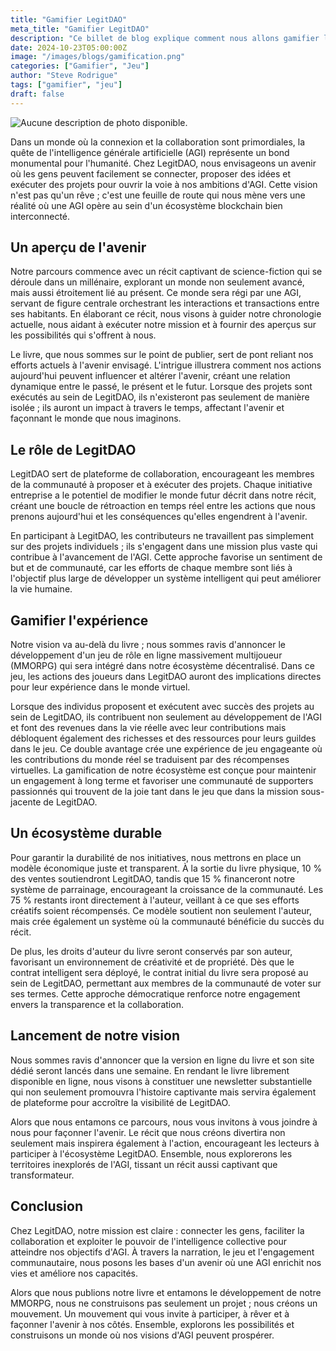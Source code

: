 ```yaml
---
title: "Gamifier LegitDAO"
meta_title: "Gamifier LegitDAO"
description: "Ce billet de blog explique comment nous allons gamifier l'écosystème de LegitDAO"
date: 2024-10-23T05:00:00Z
image: "/images/blogs/gamification.png"
categories: ["Gamifier", "Jeu"]
author: "Steve Rodrigue"
tags: ["gamifier", "jeu"]
draft: false
---
```


<img data-visualcompletion="media-vc-image" alt="Aucune description de photo disponible." class="x1bwycvy x193iq5w x4fas0m x19kjcj4" referrerpolicy="origin-when-cross-origin" src="https://scontent.fyhu2-1.fna.fbcdn.net/v/t39.30808-6/464183536_10161655082042381_6011516577164645895_n.jpg?_nc_cat=104&amp;ccb=1-7&amp;_nc_sid=833d8c&amp;_nc_ohc=L3BJ7mJ3QRsQ7kNvgHBbXWP&amp;_nc_zt=23&amp;_nc_ht=scontent.fyhu2-1.fna&amp;_nc_gid=AE1qAo-bRudGhtFHnwzu2Px&amp;oh=00_AYD0ZmxUt4duq-PwIlTJzCnnYmGOLmOD9bRZjZ69H8MBnQ&amp;oe=671EEBAF">

Dans un monde où la connexion et la collaboration sont primordiales, la quête de l'intelligence générale artificielle (AGI) représente un bond monumental pour l'humanité. Chez LegitDAO, nous envisageons un avenir où les gens peuvent facilement se connecter, proposer des idées et exécuter des projets pour ouvrir la voie à nos ambitions d'AGI. Cette vision n'est pas qu'un rêve ; c'est une feuille de route qui nous mène vers une réalité où une AGI opère au sein d'un écosystème blockchain bien interconnecté.

## Un aperçu de l'avenir
Notre parcours commence avec un récit captivant de science-fiction qui se déroule dans un millénaire, explorant un monde non seulement avancé, mais aussi étroitement lié au présent. Ce monde sera régi par une AGI, servant de figure centrale orchestrant les interactions et transactions entre ses habitants. En élaborant ce récit, nous visons à guider notre chronologie actuelle, nous aidant à exécuter notre mission et à fournir des aperçus sur les possibilités qui s'offrent à nous.

Le livre, que nous sommes sur le point de publier, sert de pont reliant nos efforts actuels à l'avenir envisagé. L'intrigue illustrera comment nos actions aujourd'hui peuvent influencer et altérer l'avenir, créant une relation dynamique entre le passé, le présent et le futur. Lorsque des projets sont exécutés au sein de LegitDAO, ils n'existeront pas seulement de manière isolée ; ils auront un impact à travers le temps, affectant l'avenir et façonnant le monde que nous imaginons.

## Le rôle de LegitDAO
LegitDAO sert de plateforme de collaboration, encourageant les membres de la communauté à proposer et à exécuter des projets. Chaque initiative entreprise a le potentiel de modifier le monde futur décrit dans notre récit, créant une boucle de rétroaction en temps réel entre les actions que nous prenons aujourd'hui et les conséquences qu'elles engendrent à l'avenir.

En participant à LegitDAO, les contributeurs ne travaillent pas simplement sur des projets individuels ; ils s'engagent dans une mission plus vaste qui contribue à l'avancement de l'AGI. Cette approche favorise un sentiment de but et de communauté, car les efforts de chaque membre sont liés à l'objectif plus large de développer un système intelligent qui peut améliorer la vie humaine.

## Gamifier l'expérience
Notre vision va au-delà du livre ; nous sommes ravis d'annoncer le développement d'un jeu de rôle en ligne massivement multijoueur (MMORPG) qui sera intégré dans notre écosystème décentralisé. Dans ce jeu, les actions des joueurs dans LegitDAO auront des implications directes pour leur expérience dans le monde virtuel.

Lorsque des individus proposent et exécutent avec succès des projets au sein de LegitDAO, ils contribuent non seulement au développement de l'AGI et font des revenues dans la vie réelle avec leur contributions mais débloquent également des richesses et des ressources pour leurs guildes dans le jeu. Ce double avantage crée une expérience de jeu engageante où les contributions du monde réel se traduisent par des récompenses virtuelles. La gamification de notre écosystème est conçue pour maintenir un engagement à long terme et favoriser une communauté de supporters passionnés qui trouvent de la joie tant dans le jeu que dans la mission sous-jacente de LegitDAO.

## Un écosystème durable
Pour garantir la durabilité de nos initiatives, nous mettrons en place un modèle économique juste et transparent. À la sortie du livre physique, 10 % des ventes soutiendront LegitDAO, tandis que 15 % financeront notre système de parrainage, encourageant la croissance de la communauté. Les 75 % restants iront directement à l'auteur, veillant à ce que ses efforts créatifs soient récompensés. Ce modèle soutient non seulement l'auteur, mais crée également un système où la communauté bénéficie du succès du récit.

De plus, les droits d'auteur du livre seront conservés par son auteur, favorisant un environnement de créativité et de propriété. Dès que le contrat intelligent sera déployé, le contrat initial du livre sera proposé au sein de LegitDAO, permettant aux membres de la communauté de voter sur ses termes. Cette approche démocratique renforce notre engagement envers la transparence et la collaboration.

## Lancement de notre vision
Nous sommes ravis d'annoncer que la version en ligne du livre et son site dédié seront lancés dans une semaine. En rendant le livre librement disponible en ligne, nous visons à constituer une newsletter substantielle qui non seulement promouvra l'histoire captivante mais servira également de plateforme pour accroître la visibilité de LegitDAO.

Alors que nous entamons ce parcours, nous vous invitons à vous joindre à nous pour façonner l'avenir. Le récit que nous créons divertira non seulement mais inspirera également à l'action, encourageant les lecteurs à participer à l'écosystème LegitDAO. Ensemble, nous explorerons les territoires inexplorés de l'AGI, tissant un récit aussi captivant que transformateur.

## Conclusion
Chez LegitDAO, notre mission est claire : connecter les gens, faciliter la collaboration et exploiter le pouvoir de l'intelligence collective pour atteindre nos objectifs d'AGI. À travers la narration, le jeu et l'engagement communautaire, nous posons les bases d'un avenir où une AGI enrichit nos vies et améliore nos capacités.

Alors que nous publions notre livre et entamons le développement de notre MMORPG, nous ne construisons pas seulement un projet ; nous créons un mouvement. Un mouvement qui vous invite à participer, à rêver et à façonner l'avenir à nos côtés. Ensemble, explorons les possibilités et construisons un monde où nos visions d'AGI peuvent prospérer.